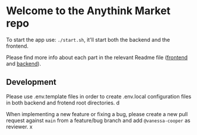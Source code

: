 # Welcome to the Anythink Market repo

To start the app use: `./start.sh`, it'll start both the backend and the frontend.

Please find more info about each part in the relevant Readme file ([frontend](frontend/readme.md) and [backend](backend/README.md)).

## Development

Please use .env.template files in order to create .env.local configuration files in both backend and frotend root directories.  d

When implementing a new feature or fixing a bug, please create a new pull request against `main` from a feature/bug branch and add `@vanessa-cooper` as reviewer.
x